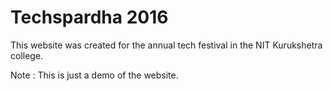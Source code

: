 # Techspardha 2016

This website was created for the annual tech festival in the NIT Kurukshetra college.

Note : This is just a demo of the website.